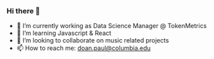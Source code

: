 ### Hi there 👋

- 🔭 I’m currently working as Data Science Manager @ TokenMetrics
- 🌱 I’m learning Javascript & React
- 👯 I’m looking to collaborate on music related projects
- 📫 How to reach me: doan.paul@columbia.edu
